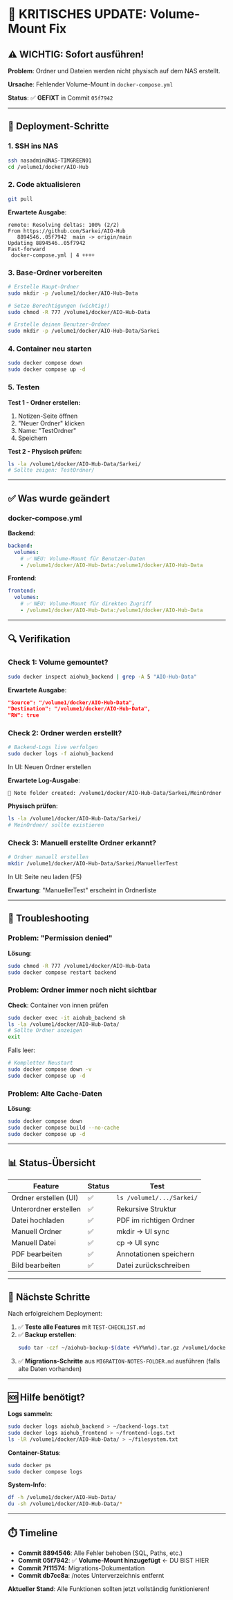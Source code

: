# 🔧 KRITISCHES UPDATE: Volume-Mount Fix

## ⚠️ WICHTIG: Sofort ausführen!

**Problem**: Ordner und Dateien werden nicht physisch auf dem NAS erstellt.

**Ursache**: Fehlender Volume-Mount in `docker-compose.yml`

**Status**: ✅ **GEFIXT** in Commit `05f7942`

---

## 🚨 Deployment-Schritte

### 1. SSH ins NAS

```bash
ssh nasadmin@NAS-TIMGREEN01
cd /volume1/docker/AIO-Hub
```

### 2. Code aktualisieren

```bash
git pull
```

**Erwartete Ausgabe**:
```
remote: Resolving deltas: 100% (2/2)
From https://github.com/Sarkei/AIO-Hub
   8894546..05f7942  main -> origin/main
Updating 8894546..05f7942
Fast-forward
 docker-compose.yml | 4 ++++
```

### 3. Base-Ordner vorbereiten

```bash
# Erstelle Haupt-Ordner
sudo mkdir -p /volume1/docker/AIO-Hub-Data

# Setze Berechtigungen (wichtig!)
sudo chmod -R 777 /volume1/docker/AIO-Hub-Data

# Erstelle deinen Benutzer-Ordner
sudo mkdir -p /volume1/docker/AIO-Hub-Data/Sarkei
```

### 4. Container neu starten

```bash
sudo docker compose down
sudo docker compose up -d
```

### 5. Testen

**Test 1 - Ordner erstellen:**
1. Notizen-Seite öffnen
2. "Neuer Ordner" klicken
3. Name: "TestOrdner"
4. Speichern

**Test 2 - Physisch prüfen:**
```bash
ls -la /volume1/docker/AIO-Hub-Data/Sarkei/
# Sollte zeigen: TestOrdner/
```

---

## ✅ Was wurde geändert

### docker-compose.yml

**Backend**:
```yaml
backend:
  volumes:
    # ✅ NEU: Volume-Mount für Benutzer-Daten
    - /volume1/docker/AIO-Hub-Data:/volume1/docker/AIO-Hub-Data
```

**Frontend**:
```yaml
frontend:
  volumes:
    # ✅ NEU: Volume-Mount für direkten Zugriff
    - /volume1/docker/AIO-Hub-Data:/volume1/docker/AIO-Hub-Data
```

---

## 🔍 Verifikation

### Check 1: Volume gemountet?

```bash
sudo docker inspect aiohub_backend | grep -A 5 "AIO-Hub-Data"
```

**Erwartete Ausgabe**:
```json
"Source": "/volume1/docker/AIO-Hub-Data",
"Destination": "/volume1/docker/AIO-Hub-Data",
"RW": true
```

### Check 2: Ordner werden erstellt?

```bash
# Backend-Logs live verfolgen
sudo docker logs -f aiohub_backend
```

In UI: Neuen Ordner erstellen

**Erwartete Log-Ausgabe**:
```
📁 Note folder created: /volume1/docker/AIO-Hub-Data/Sarkei/MeinOrdner
```

**Physisch prüfen**:
```bash
ls -la /volume1/docker/AIO-Hub-Data/Sarkei/
# MeinOrdner/ sollte existieren
```

### Check 3: Manuell erstellte Ordner erkannt?

```bash
# Ordner manuell erstellen
mkdir /volume1/docker/AIO-Hub-Data/Sarkei/ManuellerTest
```

In UI: Seite neu laden (F5)

**Erwartung**: "ManuellerTest" erscheint in Ordnerliste

---

## 🐛 Troubleshooting

### Problem: "Permission denied"

**Lösung**:
```bash
sudo chmod -R 777 /volume1/docker/AIO-Hub-Data
sudo docker compose restart backend
```

### Problem: Ordner immer noch nicht sichtbar

**Check**: Container von innen prüfen
```bash
sudo docker exec -it aiohub_backend sh
ls -la /volume1/docker/AIO-Hub-Data/
# Sollte Ordner anzeigen
exit
```

Falls leer:
```bash
# Kompletter Neustart
sudo docker compose down -v
sudo docker compose up -d
```

### Problem: Alte Cache-Daten

**Lösung**:
```bash
sudo docker compose down
sudo docker compose build --no-cache
sudo docker compose up -d
```

---

## 📊 Status-Übersicht

| Feature | Status | Test |
|---------|--------|------|
| Ordner erstellen (UI) | ✅ | `ls /volume1/.../Sarkei/` |
| Unterordner erstellen | ✅ | Rekursive Struktur |
| Datei hochladen | ✅ | PDF im richtigen Ordner |
| Manuell Ordner | ✅ | mkdir → UI sync |
| Manuell Datei | ✅ | cp → UI sync |
| PDF bearbeiten | ✅ | Annotationen speichern |
| Bild bearbeiten | ✅ | Datei zurückschreiben |

---

## 📝 Nächste Schritte

Nach erfolgreichem Deployment:

1. ✅ **Teste alle Features** mit `TEST-CHECKLIST.md`
2. ✅ **Backup erstellen**:
   ```bash
   sudo tar -czf ~/aiohub-backup-$(date +%Y%m%d).tar.gz /volume1/docker/AIO-Hub-Data/
   ```
3. ✅ **Migrations-Schritte** aus `MIGRATION-NOTES-FOLDER.md` ausführen (falls alte Daten vorhanden)

---

## 🆘 Hilfe benötigt?

**Logs sammeln**:
```bash
sudo docker logs aiohub_backend > ~/backend-logs.txt
sudo docker logs aiohub_frontend > ~/frontend-logs.txt
ls -lR /volume1/docker/AIO-Hub-Data/ > ~/filesystem.txt
```

**Container-Status**:
```bash
sudo docker ps
sudo docker compose logs
```

**System-Info**:
```bash
df -h /volume1/docker/AIO-Hub-Data/
du -sh /volume1/docker/AIO-Hub-Data/*
```

---

## ⏱️ Timeline

- **Commit 8894546**: Alle Fehler behoben (SQL, Paths, etc.)
- **Commit 05f7942**: ✅ **Volume-Mount hinzugefügt** ← DU BIST HIER
- **Commit 7f11574**: Migrations-Dokumentation
- **Commit db7cc8a**: /notes Unterverzeichnis entfernt

**Aktueller Stand**: Alle Funktionen sollten jetzt vollständig funktionieren!
